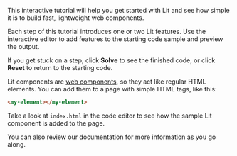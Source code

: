 This interactive tutorial will help you get started with Lit and see how simple it is to build fast, lightweight web components.

Each step of this tutorial introduces one or two Lit features. Use the interactive editor to add features to the starting code sample and preview the output.

If you get stuck on a step, click **Solve** to see the finished code, or click **Reset** to return to the starting code.

Lit components are [web components](https://developer.mozilla.org/en-US/docs/Web/Web_Components), so they act like regular HTML elements. You can add them to a page with simple HTML tags, like this:

```html
<my-element></my-element>
```

Take a look at `index.html` in the code editor to see how the sample Lit component is added to the page.

 You can also review our documentation for more information as you go along.
